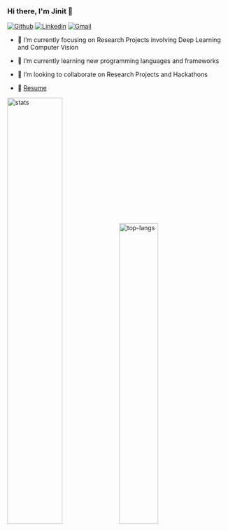 ### Hi there, I'm Jinit 👋
[![Github](https://img.shields.io/badge/-Github-000?style=flat&logo=Github&logoColor=white)](https://github.com/JinitSan)
[![Linkedin](https://img.shields.io/badge/-LinkedIn-blue?style=flat&logo=Linkedin&logoColor=white)](https://www.linkedin.com/in/jinit-sanghvi-4329a016b/)
[![Gmail](https://img.shields.io/badge/-Gmail-c14438?style=flat&logo=Gmail&logoColor=white)](mailto:jinitsanghvi@gmail.com)

<!--
**JinitSan/JinitSan** is a ✨ _special_ ✨ repository because its `README.md` (this file) appears on your GitHub profile.

Here are some ideas to get you started:

- 🔭 I’m currently working on ...
- 🌱 I’m currently learning ...
- 👯 I’m looking to collaborate on ...
- 🤔 I’m looking for help with ...
- 💬 Ask me about ...
- 📫 How to reach me: ...
- 😄 Pronouns: ...
- ⚡ Fun fact: ...
-->

- 🔭 I’m currently focusing on Research Projects involving Deep Learning and Computer Vision
- 🌱 I’m currently learning new programming languages and frameworks
- 👯 I’m looking to collaborate on Research Projects and Hackathons

- 📝 [Resume](https://drive.google.com/file/d/1yq6SDSMlxm1H_L5O19m4NQyXhZZBdTTo/view?usp=sharing)

<p>
<img src="https://github-readme-stats.vercel.app/api?username=JinitSan&show_icons=true&count_private=true&include_all_commits=true" alt="stats" width="50%"/>

<img src="https://github-readme-stats.vercel.app/api/top-langs/?username=JinitSan&layout=compact&hide=Jupyter%20Notebook" alt="top-langs" width="42%" height="auto"/>
</p>
